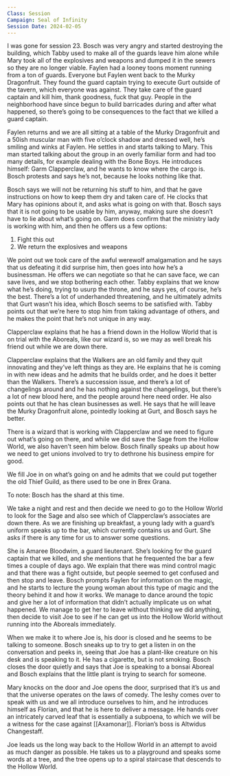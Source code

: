 ```yaml
---
Class: Session
Campaign: Seal of Infinity
Session Date: 2024-02-05
---
```

I was gone for session 23. Bosch was very angry and started destroying the building, which Tabby used to make all of the guards leave him alone while Mary took all of the explosives and weapons and dumped it in the sewers so they are no longer viable. Faylen had a looney toons moment running from a ton of guards. Everyone but Faylen went back to the Murky Dragonfruit. They found the guard captain trying to execute Gurt outside of the tavern, which everyone was against. They take care of the guard captain and kill him, thank goodness, fuck that guy. People in the neighborhood have since begun to build barricades during and after what happened, so there’s going to be consequences to the fact that we killed a guard captain.

Faylen returns and we are all sitting at a table of the Murky Dragonfruit and a 50ish muscular man with five o’clock shadow and dressed well, he’s smiling and winks at Faylen. He settles in and starts talking to Mary. This man started talking about the group in an overly familiar form and had too many details, for example dealing with the Bone Boys. He introduces himself: Garm Clapperclaw, and he wants to know where the cargo is. Bosch protests and says he’s not, because he looks nothing like that.

Bosch says we will not be returning his stuff to him, and that he gave instructions on how to keep them dry and taken care of. He clocks that Mary has opinions about it, and asks what is going on with that. Bosch says that it is not going to be usable by him, anyway, making sure she doesn’t have to lie about what’s going on. Garm does confirm that the ministry lady is working with him, and then he offers us a few options:

1. Fight this out
2. We return the explosives and weapons

We point out we took care of the awful werewolf amalgamation and he says that us defeating it did surprise him, then goes into how he’s a businessman. He offers we can negotiate so that he can save face, we can save lives, and we stop bothering each other. Tabby explains that we know what he’s doing, trying to usurp the throne, and he says yes, of course, he’s the best. There’s a lot of underhanded threatening, and he ultimately admits that Gurt wasn’t his idea, which Bosch seems to be satisfied with. Tabby points out that we’re here to stop him from taking advantage of others, and he makes the point that he’s not unique in any way.

Clapperclaw explains that he has a friend down in the Hollow World that is on trial with the Aboreals, like our wizard is, so we may as well break his friend out while we are down there.

Clapperclaw explains that the Walkers are an old family and they quit innovating and they’ve left things as they are. He explains that he is coming in with new ideas and he admits that he builds order, and he does it better than the Walkers. There’s a succession issue, and there’s a lot of changelings around and he has nothing against the changelings, but there’s a lot of new blood here, and the people around here need order. He also points out that he has clean businesses as well. He says that he will leave the Murky Dragonfruit alone, pointedly looking at Gurt, and Bosch says he better.

There is a wizard that is working with Clapperclaw and we need to figure out what’s going on there, and while we did save the Sage from the Hollow World, we also haven’t seen him below. Bosch finally speaks up about how we need to get unions involved to try to dethrone his business empire for good.

We fill Joe in on what’s going on and he admits that we could put together the old Thief Guild, as there used to be one in Brex Grana.

To note: Bosch has the shard at this time.

We take a night and rest and then decide we need to go to the Hollow World to look for the Sage and also see which of Clapperclaw’s associates are down there. As we are finishing up breakfast, a young lady with a guard’s uniform speaks up to the bar, which currently contains us and Gurt. She asks if there is any time for us to answer some questions.

She is Amaree Bloodwim, a guard lieutenant. She’s looking for the guard captain that we killed, and she mentions that he frequented the bar a few times a couple of days ago. We explain that there was mind control magic and that there was a fight outside, but people seemed to get confused and then stop and leave. Bosch prompts Faylen for information on the magic, and he starts to lecture the young woman about this type of magic and the theory behind it and how it works. We manage to dance around the topic and give her a lot of information that didn’t actually implicate us on what happened. We manage to get her to leave without thinking we did anything, then decide to visit Joe to see if he can get us into the Hollow World without running into the Aboreals immediately.

When we make it to where Joe is, his door is closed and he seems to be talking to someone. Bosch sneaks up to try to get a listen in on the conversation and peeks in, seeing that Joe has a plant-like creature on his desk and is speaking to it. He has a cigarette, but is not smoking. Bosch closes the door quietly and says that Joe is speaking to a bonsai Aboreal and Bosch explains that the little plant is trying to search for someone.

Mary knocks on the door and Joe opens the door, surprised that it’s us and that the universe operates on the laws of comedy. The leshy comes over to speak with us and we all introduce ourselves to him, and he introduces himself as Florian, and that he is here to deliver a message. He hands over an intricately carved leaf that is essentially a subpoena, to which we will be a witness for the case against [[Axamonar]]. Florian’s boss is Altwidus Changestaff.

Joe leads us the long way back to the Hollow World in an attempt to avoid as much danger as possible. He takes us to a playground and speaks some words at a tree, and the tree opens up to a spiral staircase that descends to the Hollow World.